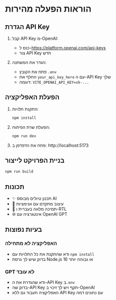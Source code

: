 # הוראות הפעלה מהירות

## הגדרת API Key

1. קבל API Key מ-OpenAI:
   - כנס ל-https://platform.openai.com/api-keys
   - צור API Key חדש
   
2. הגדר את המשתנה:
   - פתח את הקובץ `.env`
   - החלף את `your_api_key_here` עם ה-API Key שלך
   - דוגמה: `VITE_OPENAI_API_KEY=sk-...`

## הפעלת האפליקציה

1. התקנת תלויות:
   ```bash
   npm install
   ```

2. הפעלת שרת הפיתוח:
   ```bash
   npm run dev
   ```

3. פתח את הדפדפן ב: http://localhost:5173

## בניית הפרויקט לייצור

```bash
npm run build
```

## תכונות

- ✨ תכנון טיולים מבוסס AI
- 🎨 עיצוב מתקדם עם אנימציות
- 📱 תמיכה מלאה בעברית ו-RTL
- 🌐 אינטגרציה עם OpenAI GPT

## בעיות נפוצות

### האפליקציה לא מתחילה
- ודא שהתקנת את כל התלויות עם `npm install`
- בדוק שיש לך גרסת Node.js 16 או גבוהה יותר

### GPT לא עובד
- ודא שהגדרת את ה-API Key ב`.env`
- בדוק שה-API Key תקף ויש לך זיכוי ב-OpenAI
- האפליקציה תעבוד גם ללא API Key עם נתונים דמה
